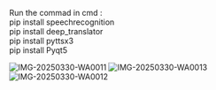Run the commad in cmd :                                                       
pip install speechrecognition                                                                                                                                                                              
pip install deep_translator                                                                                                                                                                    
pip install pyttsx3                                                                                                                                                                                          
pip install Pyqt5

![IMG-20250330-WA0011](https://github.com/user-attachments/assets/068fa72d-309b-4c23-aef0-ebc6905974f7)
![IMG-20250330-WA0013](https://github.com/user-attachments/assets/2e6970d2-d1e6-4833-bc91-b3401f2c6825)
![IMG-20250330-WA0012](https://github.com/user-attachments/assets/9968bd78-4740-4da0-a4cd-779d1ce25560)


